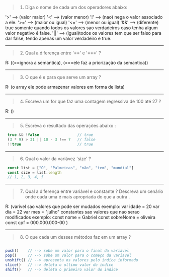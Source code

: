 > 01) Diga o nome de cada um dos operadores abaixo: 

 '>'  --> (valor maior) 
 '<'  --> (valor menor)
 '!'  --> (nao) nega o valor associado a ele.
 '>=' --> (maior ou igual)
 '<=' --> (menor ou igual) 
 '&&' --> (diferente) true somente quando todos os valores sao verdadeiros caso tenha algum valor negativo é false.
 '||' --> (igual)todos os valores tem que ser falso para dar false, tendo apenas um valor verdadeiro e true.


---------------------------------------------------------------------------------------------------------------------------

> 02) Qual a diferença entre '==' e '===' ?

R: ((==ignora a semantica), (===ele faz a priorização da semantica))


---------------------------------------------------------------------------------------------------------------------------

> 03) O que é e para que serve um array ? 

R: (o array ele pode armazenar valores em forma de lista)


---------------------------------------------------------------------------------------------------------------------------

> 04) Escreva um for que faz uma contagem regressiva de 100 até 27 ? 

R: ()


---------------------------------------------------------------------------------------------------------------------------

> 05) Escreva o resultado das operações abaixo :  

~~~javascript
 true && !false                 // true
 (3 * 9) > 31 || 10 - 3 !== 7   // false
 !!true                         // true
~~~


---------------------------------------------------------------------------------------------------------------------------

> 06) Qual o valor da variávez 'size' ?  

~~~javascript
 const list = ["O", "Palmeiras", "não", "tem", "mundial"]
 const size = list.length
 // 1, 2, 3, 4, 5 
~~~


---------------------------------------------------------------------------------------------------------------------------

> 07) Qual a diferença entre variável e constante ? Descreva um cenário onde cada uma é mais apropriada do que a outra .   

R: (varivel sao valores que pode ser mudados exemplo:
var idade = 20
var dia = 22
var mes = "julho"
constantes sao valores que nao serao modificados exemplo:
const nome = Gabriel
const sobreNome = oliveira
const cpf = 000.000.000-00
)


---------------------------------------------------------------------------------------------------------------------------

> 08) O que cada um desses métodos faz em um array ? 

~~~javascript 

push()    // --> sobe um valor para o final da variavel
pop()     // --> sobe um valor para o começo da variavel
unshift() // --> apresenta os valores pelo indice informado 
slice()   // --> deleta o ultimo valor do indice
shift()   // --> deleta o primeiro valor do indice 

~~~
